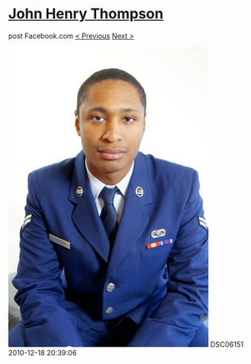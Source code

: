 # [John Henry Thompson](../README.md)
post Facebook.com
[< Previous](2010-12-18-35.md) [Next >](2010-12-18-37.md)

[![](../media/2010-12-18/Fam-2010-DSC06151.jpg)](../README.md)
DSC06151
2010-12-18 20:39:06